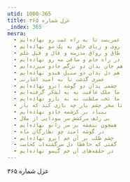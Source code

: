 ```yaml
---
utid: 1000-365
title: غزل شماره ۳۶۵
_index: 365
mesra:
  - عمریست تا به راه غمت رو نهاده‌ایم
  - روی و ریای خلق به یک سو نهاده‌ایم
  - طاق و رواق مدرسه و قال و قیل علم
  - در راه جام و ساقی مه رو نهاده‌ایم
  - هم جان بدان دو نرگس جادو سپرده‌ایم
  - هم دل بدان دو سنبل هندو نهاده‌ایم
  - عمری گذشت تا به امید اشارتی
  - چشمی بدان دو گوشه ابرو نهاده‌ایم
  - ما ملک عافیت نه به لشکر گرفته‌ایم
  - ما تخت سلطنت نه به بازو نهاده‌ایم
  - تا سحر چشم یار چه بازی کند که باز
  - بنیاد بر کرشمه جادو نهاده‌ایم
  - بی زلف سرکشش سر سودایی از ملال
  - همچون بنفشه بر سر زانو نهاده‌ایم
  - در گوشه امید چو نظارگان ماه
  - چشم طلب بر آن خم ابرو نهاده‌ایم
  - گفتی که حافظا دل سرگشته‌ات کجاست
  - در حلقه‌های آن خم گیسو نهاده‌ایم
---
```

غزل شماره ۳۶۵
